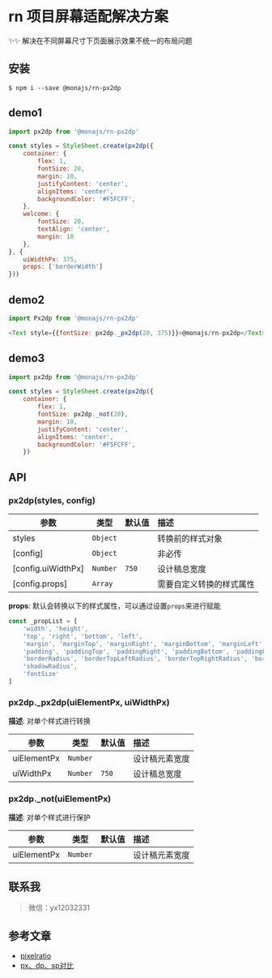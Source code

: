 # rn 项目屏幕适配解决方案

✨✨ 解决在不同屏幕尺寸下页面展示效果不统一的布局问题

## 安装
```
$ npm i --save @monajs/rn-px2dp
```

## demo1

```js
import px2dp from '@monajs/rn-px2dp'

const styles = StyleSheet.create(px2dp({
	container: {
        flex: 1,
        fontSize: 20,
        margin: 10,
        justifyContent: 'center',
        alignItems: 'center',
        backgroundColor: '#F5FCFF',
    },
	welcome: {
		fontSize: 20,
		textAlign: 'center',
		margin: 10
	},
}, {
	uiWidthPx: 375,
	props: ['borderWidth']
}))
```

## demo2

```js
import Px2dp from '@monajs/rn-px2dp'

<Text style={{fontSize: px2dp._px2dp(20, 375)}}>@monajs/rn-px2dp</Text>
```

## demo3

```js
import px2dp from '@monajs/rn-px2dp'

const styles = StyleSheet.create(px2dp({
	container: {
        flex: 1,
        fontSize: px2dp._not(20),
        margin: 10,
        justifyContent: 'center',
        alignItems: 'center',
        backgroundColor: '#F5FCFF',
    })
```


## API
### px2dp(styles, config)

| 参数 | 类型 | 默认值 | 描述 |
| --- | --- | --- | :-- |
| styles | `Object` | | 转换前的样式对象 |
| [config] | `Object` | | 非必传 |
| [config.uiWidthPx] | `Number` | `750` | 设计稿总宽度 |
| [config.props] | `Array` | | 需要自定义转换的样式属性 |

**props**: 默认会转换以下的样式属性，可以通过设置`props`来进行赋能
```js
const _propList = [
	'width', 'height',
	'top', 'right', 'bottom', 'left',
	'margin', 'marginTop', 'marginRight', 'marginBottom', 'marginLeft',
	'padding', 'paddingTop', 'paddingRight', 'paddingBottom', 'paddingLeft',
	'borderRadius', 'borderTopLeftRadius', 'borderTopRightRadius', 'borderBottomLeftRadius', 'borderBottomRightRadius',
	'shadowRadius',
	'fontSize'
]
```

### px2dp._px2dp(uiElementPx, uiWidthPx)
**描述**: 对单个样式进行转换

| 参数 | 类型 | 默认值 | 描述 |
| --- | --- | --- | :-- |
| uiElementPx | `Number` | | 设计稿元素宽度 |
| uiWidthPx | `Number` | `750` | 设计稿总宽度 |

### px2dp._not(uiElementPx)
**描述**: 对单个样式进行保护

| 参数 | 类型 | 默认值 | 描述 |
| --- | --- | --- | :-- |
| uiElementPx | `Number` | | 设计稿元素宽度 |

## 联系我
> 微信：yx12032331


## 参考文章
* [pixelratio](https://github.com/facebook/react-native-website/blob/master/website/versioned_docs/version-0.19/pixelratio.md)
* [px、dp、sp对比](https://stackoverflow.com/questions/2025282/what-is-the-difference-between-px-dip-dp-and-sp/2025541#2025541)
